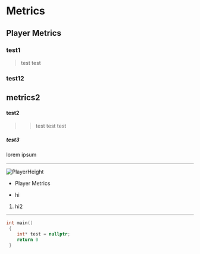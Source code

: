 # Metrics

## Player Metrics

### test1

> test test

### test12

## metrics2

#### test2

>> test test test

##### test3

lorem ipsum

---

![PlayerHeight](Player.png)

- Player Metrics

* hi

1. hi2

---

```c++
int main()
 {
    int* test = nullptr;
    return 0
 }
```
